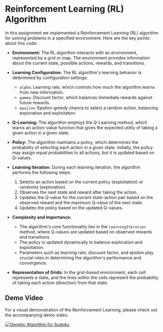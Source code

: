 # Reinforcement Learning (RL) Algorithm

In this assignment we implemented a Reinforcement Learning (RL) algorithm for solving problems in a specified environment. Here are the key points about this code:

- **Environment:** The RL algorithm interacts with an environment, represented by a grid or map. The environment provides information about the current state, possible actions, rewards, and transitions.

- **Learning Configuration:** The RL algorithm's learning behavior is determined by configuration settings:
  - `alpha`: Learning rate, which controls how much the algorithm learns from new information.
  - `gamma`: Discount factor, which balances immediate rewards against future rewards.
  - `epsilon`: Epsilon-greedy chance to select a random action, balancing exploration and exploitation.

- **Q-Learning:** The algorithm employs the Q-Learning method, which learns an action-value function that gives the expected utility of taking a given action in a given state.

- **Policy:** The algorithm maintains a policy, which determines the probability of selecting each action in a given state. Initially, the policy may assign equal probabilities to all actions, but it is updated based on Q-values.

- **Learning Iteration:** During each learning iteration, the algorithm performs the following steps:
  1. Selects an action based on the current policy (exploitation) or randomly (exploration).
  2. Observes the next state and reward after taking the action.
  3. Updates the Q-value for the current state-action pair based on the observed reward and the maximum Q-value of the next state.
  4. Updates the policy based on the updated Q-values.

- **Complexity and Importance:**
  - The algorithm's core functionality lies in the `learningIteration` method, where Q-values are updated based on observed rewards and transitions.
  - The policy is updated dynamically to balance exploration and exploitation.
  - Parameters such as learning rate, discount factor, and epsilon play crucial roles in determining the algorithm's performance and convergence.

- **Representation of Grids:** In the grid-based environment, each cell represents a state, and the lines within the cells represent the probability of taking each action (direction) from that state.


## Demo Video

For a visual demonstration of the Reinforcement Learning, please check out the accompanying demo video.

[![Genetic Algorithm for Sudoku](https://img.youtube.com/vi/ycC1cPC5iEM/maxresdefault.jpg)](https://youtu.be/ycC1cPC5iEM)
